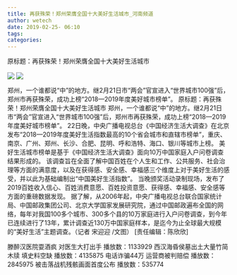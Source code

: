 ```yaml
---
title: 再获殊荣！郑州荣膺全国十大美好生活城市_河南频道
author: wetech
date: 2019-02-25- 06:10
tags: 
categories: 
---
```

原标题：再获殊荣！郑州荣膺全国十大美好生活城市
<!-- more -->
                
<img align="center" border="0" src="http://mengma.jinbw.com.cn/upload/20190224/20190224105605_880.jpg" />
                
<img align="center" border="0" src="http://p2.ifengimg.com/a/2016/0810/204c433878d5cf9size1_w16_h16.png" />
            
郑州，一个谁都说“中”的地方。继2月21日市“两会”官宣进入“世界城市100强”后，郑州市再获殊荣，成功上榜“2018—2019年度美好城市榜单”。
原标题：再获殊荣！郑州荣膺全国十大美好生活城市
郑州，一个谁都说“中”的地方。继2月21日市“两会”官宣进入“世界城市100强”后，郑州市再获殊荣，成功上榜“2018—2019年度美好城市榜单”。
22日晚，中央广播电视总台《中国经济生活大调查》在北京发布“2018—2019年度美好生活指数最高的10个省会城市和直辖市榜单”，重庆、南京、广州、郑州、长沙、合肥、昆明、呼和浩特、海口、银川等城市上榜。
美好生活城市榜单是基于《中国经济生活大调查》面向10万中国家庭入户问卷调查结果形成的。
该调查旨在全面了解中国百姓在个人生和工作、公共服务、社会治理等方面的满意度，以及在获得感、安全感、幸福感三个维度上对于美好生活的感受，并以此为基础编制出“中国美好生活指数”。
当晚颁奖活动录制现场，发布了2019百姓收入信心、百姓消费意愿、百姓投资意愿、获得感、幸福感、安全感等方面的重磅数据发现。
据了解，从2006年起，中央广播电视总台联合国家统计局、中国邮政集团公司、北京大学国家发展研究院，通过中国邮政遍布全国的网络，每年对我国100多个城市、300多个县的10万家庭进行入户问卷调查，到今年已连续进行了13年，累计调查近130万中国家庭样本，是迄今为止全球最大规模的“美好生活”主题调查。（记者 宋迎迎 /文图）
[责任编辑：陈欣欣]
            
滕醉汉医院耍酒疯 对医生大打出手
播放数：1133929
西汉海昏侯墓出土大量竹简木牍 填史料空缺
播放数：4135875
电话诈骗44万 运营商被判赔偿
播放数：2845975
被击落战机残骸画面首度公布
播放数：535774
